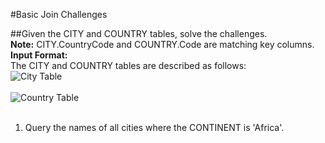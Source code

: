 #Basic Join Challenges

##Given the CITY and COUNTRY tables, solve the challenges.  
**Note:** CITY.CountryCode and COUNTRY.Code are matching key columns. <br/>
**Input Format:** <br/>
The CITY and COUNTRY tables are described as follows:<br/>
![City Table](https://s3.amazonaws.com/hr-challenge-images/8137/1449729804-f21d187d0f-CITY.jpg) <br/><br/>
![Country Table](https://s3.amazonaws.com/hr-challenge-images/8342/1449769013-e54ce90480-Country.jpg) <br/><br/>

1. Query the names of all cities where the CONTINENT is 'Africa'. <br/>

